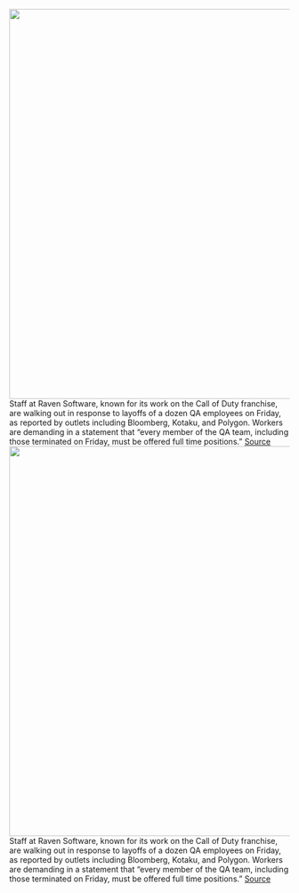 <img src='https://cdn.vox-cdn.com/thumbor/SxRv4R6TMaHmHb99XD3fn0j8vuE=/0x0:1636x1068/1200x800/filters:focal(688x404:948x664)/cdn.vox-cdn.com/uploads/chorus_image/image/70235549/WZ_OP_FLASHBACK_002.0.jpeg' width='700px' /><br/>
Staff at Raven Software, known for its work on the Call of Duty franchise, are walking out in response to layoffs of a dozen QA employees on Friday, as reported by outlets including Bloomberg, Kotaku, and Polygon. Workers are demanding in a statement that “every member of the QA team, including those terminated on Friday, must be offered full time positions.”
<a href='https://www.theverge.com/2021/12/6/22820549/activision-blizzard-raven-software-layoffs-walkout-call-of-duty'> Source <a/><img src='https://cdn.vox-cdn.com/thumbor/SxRv4R6TMaHmHb99XD3fn0j8vuE=/0x0:1636x1068/1200x800/filters:focal(688x404:948x664)/cdn.vox-cdn.com/uploads/chorus_image/image/70235549/WZ_OP_FLASHBACK_002.0.jpeg' width='700px' /><br/>
Staff at Raven Software, known for its work on the Call of Duty franchise, are walking out in response to layoffs of a dozen QA employees on Friday, as reported by outlets including Bloomberg, Kotaku, and Polygon. Workers are demanding in a statement that “every member of the QA team, including those terminated on Friday, must be offered full time positions.”
<a href='https://www.theverge.com/2021/12/6/22820549/activision-blizzard-raven-software-layoffs-walkout-call-of-duty'> Source <a/>